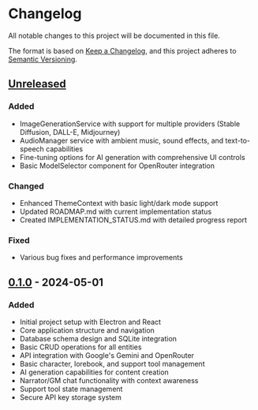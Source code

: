 # Changelog

All notable changes to this project will be documented in this file.

The format is based on [Keep a Changelog](https://keepachangelog.com/en/1.0.0/),
and this project adheres to [Semantic Versioning](https://semver.org/spec/v2.0.0.html).

## [Unreleased]

### Added
- ImageGenerationService with support for multiple providers (Stable Diffusion, DALL-E, Midjourney)
- AudioManager service with ambient music, sound effects, and text-to-speech capabilities
- Fine-tuning options for AI generation with comprehensive UI controls
- Basic ModelSelector component for OpenRouter integration

### Changed
- Enhanced ThemeContext with basic light/dark mode support
- Updated ROADMAP.md with current implementation status
- Created IMPLEMENTATION_STATUS.md with detailed progress report

### Fixed
- Various bug fixes and performance improvements

## [0.1.0] - 2024-05-01

### Added
- Initial project setup with Electron and React
- Core application structure and navigation
- Database schema design and SQLite integration
- Basic CRUD operations for all entities
- API integration with Google's Gemini and OpenRouter
- Basic character, lorebook, and support tool management
- AI generation capabilities for content creation
- Narrator/GM chat functionality with context awareness
- Support tool state management
- Secure API key storage system

[Unreleased]: https://github.com/yourusername/immersive-rpg-storytelling-platform/compare/v0.1.0...HEAD
[0.1.0]: https://github.com/yourusername/immersive-rpg-storytelling-platform/releases/tag/v0.1.0